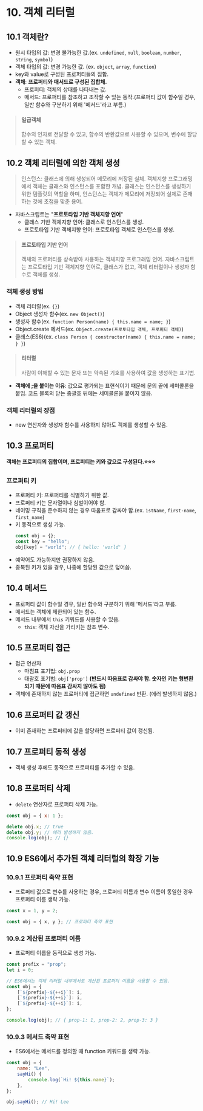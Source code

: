 # 10. 객체 리터럴

## 10.1 객체란?

- 원시 타입의 값: 변경 불가능한 값.(ex. `undefined`, `null`, `boolean`, `number`, `string`, `symbol`)
- 객체 타입의 값: 변경 가능한 값. (ex. `object`, `array`, `function`)
- key와 value로 구성된 프로퍼티들의 집합.
- **객체**: **프로퍼티와 매서드로 구성된 집합체.**
  - 프로퍼티: 객체의 상태를 나타내는 값.
  - 메서드: 프로퍼티를 참조하고 조작할 수 있는 동작.(프로퍼티 값이 함수일 경우, 일반 함수와 구분하기 위해 '메서드'라고 부름.)

> #### 일급객체
>
> 함수의 인자로 전달할 수 있고, 함수의 반환값으로 사용할 수 있으며, 변수에 할당할 수 있는 객체.

## 10.2 객체 리터럴에 의한 객체 생성

> 인스턴스: 클래스에 의해 생성되어 메모리에 저장된 실체. 객체지향 프로그래밍에서 객체는 클래스와 인스턴스를 포함한 개념.
> 클래스는 인스턴스를 생성하기 위한 템플릿의 역할을 하며, 인스턴스는 객체가 메모리에 저장되어 실제로 존재하는 것에 초점을 맞춘 용어.

- 자바스크립트는 "**프로토타입 기반 객체지향 언어**"
  - 클래스 기반 객체지향 언어: 클래스로 인스턴스를 생성.
  - 프로토타입 기반 객체지향 언어: 프로토타입 객체로 인스턴스를 생성.

> #### 프로토타입 기반 언어
>
> 객체의 프로퍼티를 상속받아 사용하는 객체지향 프로그래밍 언어.
> 자바스크립트는 프로토타입 기반 객체지향 언어로, 클래스가 없고, 객체 리터럴이나 생성자 함수로 객체를 생성.

### 객체 생성 방법

- 객체 리터럴(ex. `{}`)
- Object 생성자 함수(ex. `new Object()`)
- 생성자 함수(ex. `function Person(name) { this.name = name; }`)
- Object.create 메서드(ex. `Object.create(프로토타입 객체, 프로퍼티 객체)`)
- 클래스(ES6)(ex. `class Person { constructor(name) { this.name = name; } }`)

> #### 리터럴
>
> 사람이 이해할 수 있는 문자 또는 약속된 기호를 사용하여 값을 생성하는 표기법.

- **객체에 ;을 붙이는 이유**: 값으로 평가되는 표현식이기 때문에 문의 끝에 세미콜론을 붙임. 코드 블록의 닫는 중괄호 뒤에는 세미콜론을 붙이지 않음.

### 객체 리터럴의 장점

- new 연산자와 생성자 함수를 사용하지 않아도 객체를 생성할 수 있음.

## 10.3 프로퍼티

**객체는 프로퍼티의 집합이며, 프로퍼티는 키와 값으로 구성된다.⭐️⭐️⭐️**

### 프로퍼티 키

- 프로퍼티 키: 프로퍼티를 식별하기 위한 값.
- 프로퍼티 키는 문자열이나 심벌이어야 함.
- 네이밍 규칙을 준수하지 않는 경우 따옴표로 감싸야 함.(ex. `1stName`, `first-name`, `first_name`)
- 키 동적으로 생성 가능.
  ```js
  const obj = {};
  const key = "hello";
  obj[key] = "world"; // { hello: 'world' }
  ```
- 예약어도 가능하지만 권장하지 않음.
- 중복된 키가 있을 경우, 나중에 할당된 값으로 덮어씀.

## 10.4 메서드

- 프로퍼티 값이 함수일 경우, 일반 함수와 구분하기 위해 '메서드'라고 부름.
- 메서드는 객체에 제한되어 있는 함수.
- 메서드 내부에서 `this` 키워드를 사용할 수 있음.
  - `this`: 객체 자신을 가리키는 참조 변수.

## 10.5 프로퍼티 접근

- 접근 연산자
  - 마침표 표기법: `obj.prop`
  - 대괄호 표기법: `obj['prop']` **(반드시 따옴표로 감싸야 함. 숫자인 키는 형변환 되기 때문에 따옴표 감싸지 않아도 됨)**
- 객체에 존재하지 않는 프로퍼티에 접근하면 `undefined` 반환. (에러 발생하지 않음.)

## 10.6 프로퍼티 값 갱신

- 이미 존재하는 프로퍼티에 값을 할당하면 프로퍼티 값이 갱신됨.

## 10.7 프로퍼티 동적 생성

- 객체 생성 후에도 동적으로 프로퍼티를 추가할 수 있음.

## 10.8 프로퍼티 삭제

- `delete` 연산자로 프로퍼티 삭제 가능.

```js
const obj = { x: 1 };

delete obj.x; // true
delete obj.y; // 에러 발생하지 않음.
console.log(obj); // {}
```

## 10.9 ES6에서 추가된 객체 리터럴의 확장 기능

### 10.9.1 프로퍼티 축약 표현

- 프로퍼티 값으로 변수를 사용하는 경우, 프로퍼티 이름과 변수 이름이 동일한 경우 프로퍼티 이름 생략 가능.

```js
const x = 1, y = 2;

const obj = { x, y }; // 프로퍼티 축약 표현
```

### 10.9.2 계산된 프로퍼티 이름

- 프로퍼티 이름을 동적으로 생성 가능.

```js
const prefix = "prop";
let i = 0;

// ES6에서는 객체 리터럴 내부에서도 계산된 프로퍼티 이름을 사용할 수 있음.
const obj = {
	[`${prefix}-${++i}`]: i,
	[`${prefix}-${++i}`]: i,
	[`${prefix}-${++i}`]: i,
};

console.log(obj); // { prop-1: 1, prop-2: 2, prop-3: 3 }
```

### 10.9.3 메서드 축약 표현

- ES6에서는 메서드를 정의할 때 function 키워드를 생략 가능.

```js
const obj = {
	name: "Lee",
	sayHi() {
		console.log(`Hi! ${this.name}`);
	},
};

obj.sayHi(); // Hi! Lee
```
